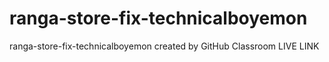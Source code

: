 # ranga-store-fix-technicalboyemon
ranga-store-fix-technicalboyemon created by GitHub Classroom
<a herf="https://ranga-store-emon.netlify.app/">LIVE LINK</a>
